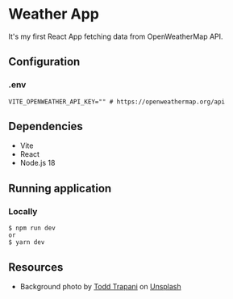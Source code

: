 # Weather App

It's my first React App fetching data from OpenWeatherMap API.

## Configuration

### .env

```shell
VITE_OPENWEATHER_API_KEY="" # https://openweathermap.org/api
```

## Dependencies

- Vite
- React
- Node.js 18

## Running application

### Locally

```shell
$ npm run dev
or
$ yarn dev
```

## Resources

- Background photo by [Todd Trapani](https://unsplash.com/it/@ttrapani?utm_source=unsplash&utm_medium=referral&utm_content=creditCopyText) on [Unsplash](https://unsplash.com/photos/6vXQrXVFXjI?utm_source=unsplash&utm_medium=referral&utm_content=creditCopyText)
